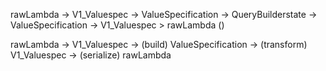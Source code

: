 rawLambda -> V1_Valuespec ->  ValueSpecification -> QueryBuilderstate -> ValueSpecification -> V1_Valuespec > rawLambda ()

rawLambda -> V1_Valuespec -> (build) ValueSpecification -> (transform)  V1_Valuespec -> (serialize) rawLambda 